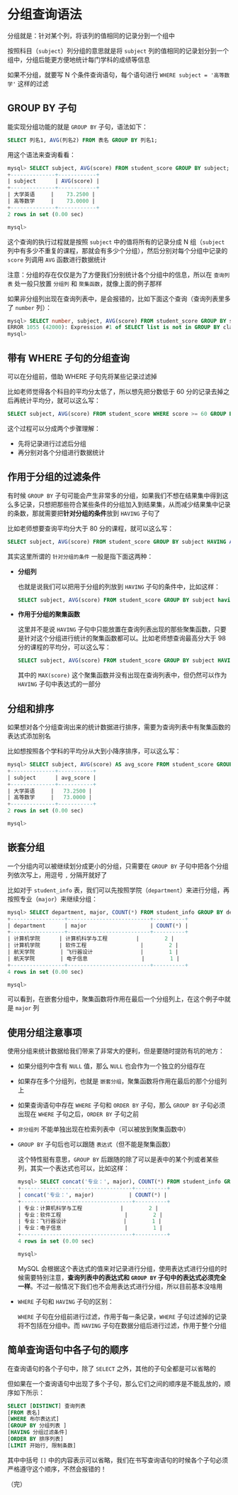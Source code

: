 # 分组查询语法

分组就是：针对某个列，将该列的值相同的记录分到一个组中

按照科目（`subject`）列分组的意思就是将 `subject` 列的值相同的记录划分到一个组中，分组后能更方便地统计每门学科的成绩等信息

如果不分组，就要写 N 个条件查询语句，每个语句进行 `WHERE subject = '高等数学'` 这样的过滤

## GROUP BY 子句

能实现分组功能的就是 `GROUP BY` 子句，语法如下：

```sql
SELECT 列名1, AVG(列名2) FROM 表名 GROUP BY 列名1;
```

用这个语法来查询看看：

```sql
mysql> SELECT subject, AVG(score) FROM student_score GROUP BY subject;
+--------------+------------+
| subject      | AVG(score) |
+--------------+------------+
| 大学英语     |    73.2500 |
| 高等数学     |    73.0000 |
+--------------+------------+
2 rows in set (0.00 sec)

mysql>
```

这个查询的执行过程就是按照 `subject` 中的值将所有的记录分成 N 组（`subject` 列中有多少不重复的课程，那就会有多少个分组），然后分别对每个分组中记录的 `score` 列调用 `AVG` 函数进行数据统计

注意：分组的存在仅仅是为了方便我们分别统计各个分组中的信息，所以在 `查询列表` 处一般只放置 `分组列` 和 `聚集函数`，就像上面的例子那样

如果非分组列出现在查询列表中，是会报错的，比如下面这个查询（查询列表里多了 `number` 列）：

```sql
mysql> SELECT number, subject, AVG(score) FROM student_score GROUP BY subject;
ERROR 1055 (42000): Expression #1 of SELECT list is not in GROUP BY clause and contains nonaggregated column 'school.student_score.number' which is not functionally dependent on columns in GROUP BY clause; this is incompatible with sql_mode=only_full_group_by
mysql>
```

## 带有 WHERE 子句的分组查询

可以在分组前，借助 WHERE 子句先将某些记录过滤掉

比如老师觉得各个科目的平均分太低了，所以想先把分数低于 60 分的记录去掉之后再统计平均分，就可以这么写：

```sql
SELECT subject, AVG(score) FROM student_score WHERE score >= 60 GROUP BY subject;
```

这个过程可以分成两个步骤理解：

* 先将记录进行过滤后分组
* 再分别对各个分组进行数据统计

## 作用于分组的过滤条件

有时候 `GROUP BY` 子句可能会产生非常多的分组，如果我们不想在结果集中得到这么多记录，只想把那些符合某些条件的分组加入到结果集，从而减少结果集中记录的条数，那就需要把**针对分组的条件**放到 `HAVING` 子句了

比如老师想要查询平均分大于 80 分的课程，就可以这么写：

```sql
SELECT subject, AVG(score) FROM student_score GROUP BY subject HAVING AVG(score) > 80;
```

其实这里所谓的 `针对分组的条件` 一般是指下面这两种：

* **分组列**

  也就是说我们可以把用于分组的列放到 `HAVING` 子句的条件中，比如这样：

  ```sql
  SELECT subject, AVG(score) FROM student_score GROUP BY subject having subject = '高等数学'; 
  ```

* **作用于分组的聚集函数**

  这里并不是说 `HAVING` 子句中只能放置在查询列表出现的那些聚集函数，只要是针对这个分组进行统计的聚集函数都可以。比如老师想查询最高分大于 98 分的课程的平均分，可以这么写：

  ```sql
  SELECT subject, AVG(score) FROM student_score GROUP BY subject HAVING MAX(score) > 98; 
  ```

  其中的 `MAX(score)` 这个聚集函数并没有出现在查询列表中，但仍然可以作为 `HAVING` 子句中表达式的一部分

## 分组和排序

如果想对各个分组查询出来的统计数据进行排序，需要为查询列表中有聚集函数的表达式添加别名

比如想按照各个学科的平均分从大到小降序排序，可以这么写：

```sql
mysql> SELECT subject, AVG(score) AS avg_score FROM student_score GROUP BY subject ORDER BY avg_score DESC;
+--------------+-----------+
| subject      | avg_score |
+--------------+-----------+
| 大学英语     |   73.2500 |
| 高等数学     |   73.0000 |
+--------------+-----------+
2 rows in set (0.00 sec)

mysql>
```

## 嵌套分组

一个分组内可以被继续划分成更小的分组，只需要在 `GROUP BY` 子句中把各个分组列依次写上，用逗号 `,` 分隔开就好了

比如对于 `student_info` 表，我们可以先按照学院（`department`）来进行分组，再按照专业（`major`）来继续分组：

```sql
mysql> SELECT department, major, COUNT(*) FROM student_info GROUP BY department, major;
+-----------------+--------------------------+----------+
| department      | major                    | COUNT(*) |
+-----------------+--------------------------+----------+
| 计算机学院      | 计算机科学与工程         |        2 |
| 计算机学院      | 软件工程                 |        2 |
| 航天学院        | 飞行器设计               |        1 |
| 航天学院        | 电子信息                 |        1 |
+-----------------+--------------------------+----------+
4 rows in set (0.00 sec)

mysql>
```

可以看到，在嵌套分组中，聚集函数将作用在最后一个分组列上，在这个例子中就是 `major` 列

## 使用分组注意事项

使用分组来统计数据给我们带来了非常大的便利，但是要随时提防有坑的地方：

* 如果分组列中含有 `NULL` 值，那么 `NULL` 也会作为一个独立的分组存在
* 如果存在多个分组列，也就是 `嵌套分组`，聚集函数将作用在最后的那个分组列上
* 如果查询语句中存在 `WHERE` 子句和 `ORDER BY` 子句，那么 `GROUP BY` 子句必须出现在 `WHERE` 子句之后，`ORDER BY` 子句之前
* `非分组列` 不能单独出现在检索列表中（可以被放到聚集函数中）
* `GROUP BY` 子句后也可以跟随 `表达式`（但不能是聚集函数）

  这个特性挺有意思，`GROUP BY` 后跟随的除了可以是表中的某个列或者某些列，其实一个表达式也可以，比如这样：

  ```sql
  mysql> SELECT concat('专业：', major), COUNT(*) FROM student_info GROUP BY concat('专业：', major);
  +-----------------------------------+----------+
  | concat('专业：', major)           | COUNT(*) |
  +-----------------------------------+----------+
  | 专业：计算机科学与工程            |        2 |
  | 专业：软件工程                    |        2 |
  | 专业：飞行器设计                  |        1 |
  | 专业：电子信息                    |        1 |
  +-----------------------------------+----------+
  4 rows in set (0.00 sec)
  
  mysql>
  ```

  MySQL 会根据这个表达式的值来对记录进行分组，使用表达式进行分组的时候需要特别注意，**查询列表中的表达式和 `GROUP BY` 子句中的表达式必须完全一样**。不过一般情况下我们也不会用表达式进行分组，所以目前基本没啥用

* `WHERE` 子句和 `HAVING` 子句的区别：

  `WHERE` 子句在分组前进行过滤，作用于每一条记录，`WHERE` 子句过滤掉的记录将不包括在分组中。而 `HAVING` 子句在数据分组后进行过滤，作用于整个分组

## 简单查询语句中各子句的顺序

在查询语句的各个子句中，除了 `SELECT` 之外，其他的子句全都是可以省略的

但如果在一个查询语句中出现了多个子句，那么它们之间的顺序是不能乱放的，顺序如下所示：

```sql
SELECT [DISTINCT] 查询列表
[FROM 表名]
[WHERE 布尔表达式]
[GROUP BY 分组列表 ]
[HAVING 分组过滤条件]
[ORDER BY 排序列表]
[LIMIT 开始行, 限制条数]
```

其中中括号 `[]` 中的内容表示可以省略，我们在书写查询语句的时候各个子句必须严格遵守这个顺序，不然会报错的！

（完）
